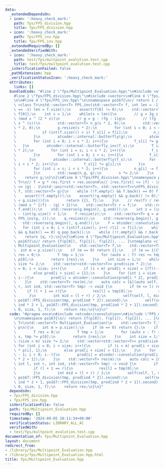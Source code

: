 ```yaml
---
data:
  _extendedDependsOn:
  - icon: ':heavy_check_mark:'
    path: fps/FPS_division.hpp
    title: fps/FPS_division.hpp
  - icon: ':heavy_check_mark:'
    path: fps/FPS_inv.hpp
    title: fps/FPS_inv.hpp
  _extendedRequiredBy: []
  _extendedVerifiedWith:
  - icon: ':heavy_check_mark:'
    path: test/fps/multpoint_evalution.test.cpp
    title: test/fps/multpoint_evalution.test.cpp
  _isVerificationFailed: false
  _pathExtension: hpp
  _verificationStatusIcon: ':heavy_check_mark:'
  attributes:
    links: []
  bundledCode: "#line 2 \"fps/Multipoint_Evaluation.hpp\"\n#include <atcoder/convolution>\n\
    #line 2 \"fps/FPS_division.hpp\"\n#include <vector>\n#line 4 \"fps/FPS_division.hpp\"\
    \n\n#line 4 \"fps/FPS_inv.hpp\"\n\nnamespace po167{\n// return 1 / f\ntemplate\
    \ <class T>\nstd::vector<T> FPS_inv(std::vector<T> f, int len = -1){\n    if (len\
    \ == -1) len = f.size();\n    assert(f[0] != 0);\n    std::vector<T> g = {1 /\
    \ f[0]};\n    int s = 1;\n    while(s < len){\n        // g = 2g_s - f(g_s)^2\
    \ (mod x ^ (2 * s))\n        // g = g - (fg - 1)g\n        // (fg - 1) = 0 (mod\
    \ x ^ (s))\n        std::vector<T> n_g(s * 2, 0);\n        std::vector<T> f_s(s\
    \ * 2, 0);\n        g.resize(s * 2);\n        for (int i = 0; i < s * 2; i++){\n\
    \            if (int(f.size()) > i) f_s[i] = f[i];\n            n_g[i] = g[i];\n\
    \        }\n        atcoder::internal::butterfly(g);\n        atcoder::internal::butterfly(f_s);\n\
    \        for (int i = 0; i < s * 2; i++){\n            f_s[i] *= g[i];\n     \
    \   }\n        atcoder::internal::butterfly_inv(f_s);\n        T iz = 1 / (T)(s\
    \ * 2);\n        for (int i = s; i < s * 2; i++){\n            f_s[i] *= iz;\n\
    \        }\n        for (int i = 0; i < s; i++){\n            f_s[i] = 0;\n  \
    \      }\n        atcoder::internal::butterfly(f_s);\n        for (int i = 0;\
    \ i < s * 2; i++){\n            f_s[i] *= g[i];\n        }\n        atcoder::internal::butterfly_inv(f_s);\n\
    \        for (int i = s; i < s * 2; i++){\n            n_g[i] -= f_s[i] * iz;\n\
    \        }\n        std::swap(n_g, g);\n        s *= 2;\n    }\n    g.resize(len);\n\
    \    return g;\n}\n}\n#line 6 \"fps/FPS_division.hpp\"\nnamespace po167{\ntemplate<class\
    \ T>\n// f = g * res.first + res.second\n// |res.first| <= |f| - |g| + 1\n// |res.second|\
    \ <= |g| - 1\nstd::pair<std::vector<T>, std::vector<T>>\nFPS_division(std::vector<T>\
    \ f, std::vector<T> g){\n    while (!f.empty() && f.back() == 0) f.pop_back();\n\
    \    assert(!f.empty());\n    assert(!g.empty() && g.back() != 0);\n    if (f.size()\
    \ < g.size()){\n        return {{}, f};\n    }\n    // rev(f) / rev(g) = rev(q)\
    \ (mod x ^ {|f| - |g| + 1})\n    std::vector<T> r = f;\n    std::reverse(f.begin(),\
    \ f.end());\n    std::reverse(g.begin(), g.end());\n    int z = (int)f.size()\
    \ - (int)g.size() + 1;\n    f.resize(z);\n    std::vector<T> q = atcoder::convolution(f,\
    \ FPS_inv(g, z));\n    q.resize(z);\n    std::reverse(g.begin(), g.end());\n \
    \   std::reverse(q.begin(), q.end());\n    f = atcoder::convolution(q, g);\n \
    \   for (int i = 0; i < (int)f.size(); i++) r[i] -= f[i];\n    while (!q.empty()\
    \ && q.back() == 0) q.pop_back();\n    while (!r.empty() && r.back() == 0) r.pop_back();\n\
    \    return {q, r};\n}\n}\n#line 4 \"fps/Multipoint_Evaluation.hpp\"\n\nnamespace\
    \ po167{\n// return {f(p[0]), f(p[1]), f(p[2]), ... }\ntemplate <class T>\nstd::vector<T>\
    \ Multipoint_Evaluation(\n    std::vector<T> f,\n    std::vector<T> p\n){\n  \
    \  int m = p.size();\n    if (m == 0) return {};\n    if (m == 1){\n        T\
    \ res = 0;\n        T tmp = 1;\n        for (auto x : f) res += tmp * x, tmp *=\
    \ p[0];\n        return {res};\n    }\n    int size = 1;\n    while (size < m)\
    \ size *= 2;\n    std::vector<std::vector<T>> prod(size * 2);\n    for (int i\
    \ = 0; i < size; i++){\n        if (i < m) prod[i + size] = {(T)(-1) * p[i], 1};\n\
    \        else prod[i + size] = {1};\n    }\n    for (int i = size - 1; i > 0;\
    \ i--){\n        prod[i] = atcoder::convolution(prod[i * 2], prod[i * 2 + 1]);\n\
    \    }\n    std::vector<T> res(m);\n    auto calc = [&](auto self, int l, int\
    \ r, int ind, std::vector<T> tmp) -> void {\n        if (m <= l) return;\n   \
    \     if (l + 1 == r){\n            res[l] = tmp[0];\n            return;\n  \
    \      }\n        int mid = (l + r) / 2;\n        self(self, l, mid, ind * 2,\
    \ po167::FPS_division(tmp, prod[ind * 2]).second);\n        self(self, mid, r,\
    \ ind * 2 + 1, po167::FPS_division(tmp, prod[ind * 2 + 1]).second);\n    };calc(calc,\
    \ 0, size, 1, f);\n    return res;\n}\n}\n"
  code: "#pragma once\n#include <atcoder/convolution>\n#include \"FPS_division.hpp\"\
    \n\nnamespace po167{\n// return {f(p[0]), f(p[1]), f(p[2]), ... }\ntemplate <class\
    \ T>\nstd::vector<T> Multipoint_Evaluation(\n    std::vector<T> f,\n    std::vector<T>\
    \ p\n){\n    int m = p.size();\n    if (m == 0) return {};\n    if (m == 1){\n\
    \        T res = 0;\n        T tmp = 1;\n        for (auto x : f) res += tmp *\
    \ x, tmp *= p[0];\n        return {res};\n    }\n    int size = 1;\n    while\
    \ (size < m) size *= 2;\n    std::vector<std::vector<T>> prod(size * 2);\n   \
    \ for (int i = 0; i < size; i++){\n        if (i < m) prod[i + size] = {(T)(-1)\
    \ * p[i], 1};\n        else prod[i + size] = {1};\n    }\n    for (int i = size\
    \ - 1; i > 0; i--){\n        prod[i] = atcoder::convolution(prod[i * 2], prod[i\
    \ * 2 + 1]);\n    }\n    std::vector<T> res(m);\n    auto calc = [&](auto self,\
    \ int l, int r, int ind, std::vector<T> tmp) -> void {\n        if (m <= l) return;\n\
    \        if (l + 1 == r){\n            res[l] = tmp[0];\n            return;\n\
    \        }\n        int mid = (l + r) / 2;\n        self(self, l, mid, ind * 2,\
    \ po167::FPS_division(tmp, prod[ind * 2]).second);\n        self(self, mid, r,\
    \ ind * 2 + 1, po167::FPS_division(tmp, prod[ind * 2 + 1]).second);\n    };calc(calc,\
    \ 0, size, 1, f);\n    return res;\n}\n}"
  dependsOn:
  - fps/FPS_division.hpp
  - fps/FPS_inv.hpp
  isVerificationFile: false
  path: fps/Multipoint_Evaluation.hpp
  requiredBy: []
  timestamp: '2024-09-05 20:11:34+09:00'
  verificationStatus: LIBRARY_ALL_AC
  verifiedWith:
  - test/fps/multpoint_evalution.test.cpp
documentation_of: fps/Multipoint_Evaluation.hpp
layout: document
redirect_from:
- /library/fps/Multipoint_Evaluation.hpp
- /library/fps/Multipoint_Evaluation.hpp.html
title: fps/Multipoint_Evaluation.hpp
---
```

